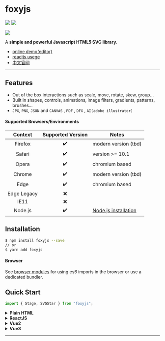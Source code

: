 # foxyjs

![](https://img.shields.io/badge/svg-editor-blue)
![](https://img.shields.io/badge/svg-foxyjs-red)

![](https://darkdragonblade.github.io/foxyjs-svgeditor/static/gif.gif)

A **simple and powerful Javascript HTML5 SVG library**.

- [online demo(editor)][onlineDemo]
- [reactjs usege][reactjs]
- [中文官网][website]

---

## Features

- Out of the box interactions such as scale, move, rotate, skew, group...
- Built in shapes, controls, animations, image filters, gradients, patterns, brushes...
- `JPG`, `PNG`, `JSON` and `CANVAS` , `PDF` , `DFX` , `AI(adobe illustrator)`

#### Supported Browsers/Environments

|   Context   | Supported Version | Notes                           |
| :---------: | :---------------: | ------------------------------- |
|   Firefox   |        ✔️         | modern version (tbd)            |
|   Safari    |        ✔️         | version >= 10.1                 |
|    Opera    |        ✔️         | chromium based                  |
|   Chrome    |        ✔️         | modern version (tbd)            |
|    Edge     |        ✔️         | chromium based                  |
| Edge Legacy |        ❌         |
|    IE11     |        ❌         |
|   Node.js   |        ✔️         | [Node.js installation](#nodejs) |

## Installation

```bash
$ npm install foxyjs --save
// or
$ yarn add foxyjs
```

#### Browser

See [browser modules][mdn_es6] for using es6 imports in the browser or use a dedicated bundler.

## Quick Start

```js
import { Stage, SVGStar } from "foxyjs";
```

<details><summary><b>Plain HTML</b></summary>

```html
<div id="container" width="100vw" height="100vh"></div>
<script>
  const container = document.getElementById("container");
  const stage = new Stage(container);
  const star = new SVGStar({
    x: 100,
    y: 100,
    rx: 60,
    ry: 60,
    fill: "red",
  });
  stage.addGraph(star);
  stage.selectedElements.set(star);
  stage.toggleTool("transform-tool");
</script>
```

</details>

<details><summary><b>ReactJS</b></summary>

```js
import React, { useRef } from "react";
import { Stage, SVGStar } from "foxyjs";

class App extends React.Component<Props, State> {
  constructor(props: Props) {
    super(props);
  }

  componentDidMount() {
    const board = document.querySelector("#board");
    const stage = new Stage(board);
    const star = new SVGStar({
      x: 100,
      y: 100,
      rx: 60,
      ry: 60,
      fill: "red",
    });
    stage.addGraph(star);
    stage.selectedElements.set(star);
    stage.toggleTool("transform-tool");
  }

  render = () => {
    return (
      <div className="App">
        <div id="board"></div>
      </div>
    );
  };
}

export default App;
```

</details>

<details><summary><b>Vue2</b></summary>

```js
<template>
  <div id="container"></div>
</template>;

import { Stage, SVGStar } from "foxyjs";

mounted(() => {
  const container = document.getElementById("container");
  const stage = new Stage(container);
  const star = new SVGStar({
    x: 100,
    y: 100,
    rx: 60,
    ry: 60,
    fill: "red",
  });
  stage.addGraph(star);
  stage.selectedElements.set(star);
  stage.toggleTool("transform-tool");
});
```

</details>

<details><summary><b>Vue3</b></summary>

```js
<template>
  <div id="container"></div>
</template>;

import { computed, onMounted, ref } from "vue";
import { Stage, SVGStar } from "foxyjs";

onMounted(() => {
  const container = document.getElementById("container");
  const stage = new Stage(container);
  const star = new SVGStar({
    x: 100,
    y: 100,
    rx: 60,
    ry: 60,
    fill: "red",
  });
  stage.addGraph(star);
  stage.selectedElements.set(star);
  stage.toggleTool("transform-tool");
});
```

</details>

---

[mdn_es6]: https://developer.mozilla.org/en-US/docs/Web/JavaScript/Guide/Modules
[onlineDemo]: https://darkdragonblade.github.io/foxyjs-svgeditor/demo
[reactjs]: https://github.com/darkdragonblade/foxyjs-svgeditor/tree/main/src
[website]: https://darkdragonblade.github.io/foxyjs-svgeditor/web
